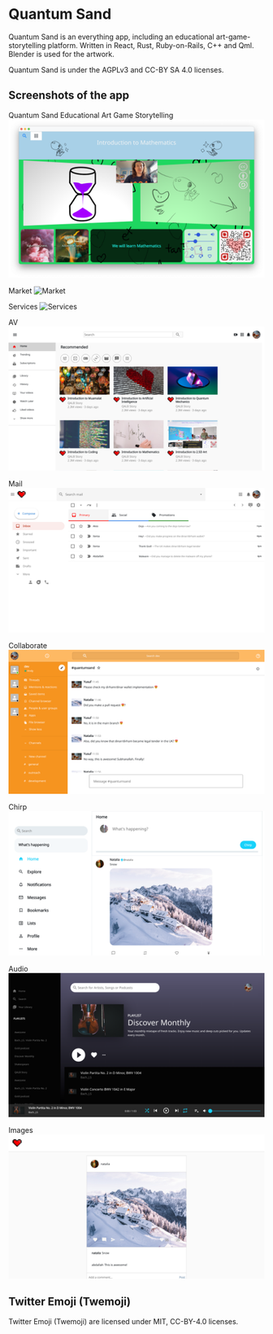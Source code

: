 # Quantum Sand

Quantum Sand is an everything app, including an educational art-game-storytelling platform. Written in React, Rust, Ruby-on-Rails, C++ and Qml. Blender is used for the artwork.

Quantum Sand is under the AGPLv3 and CC-BY SA 4.0 licenses.

## Screenshots of the app

Quantum Sand Educational Art Game Storytelling
![Educational Art Game Storytelling](/img/Educational-Art-Game-Storytelling.png)

Market
![Market](/img/Market.png)

Services
![Services](/img/Services.png)

AV
![AV](/img/AV.png)


Mail
![Mail](/img/Mail.png)


Collaborate
![Collaborate](/img/Collaborate.png)


Chirp
![Chirp](/img/Chirp.png)


Audio
![Audio](/img/Audio.png)


Images
![Images](/img/Images.png)



## Twitter Emoji (Twemoji)

Twitter Emoji (Twemoji) are licensed under MIT, CC-BY-4.0 licenses.

